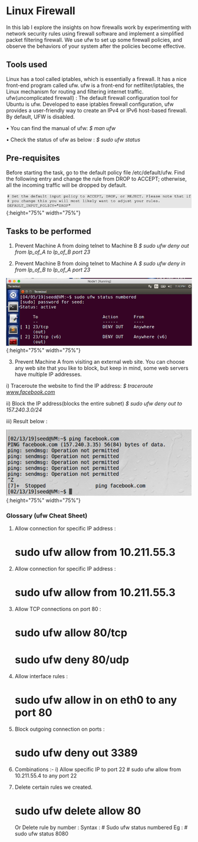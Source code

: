 # Linux Firewall

In this lab I explore the insights on how firewalls work by experimenting with network security rules using firewall software and implement a simplified packet filtering firewall. 
We use ufw to set up some firewall policies, and observe the behaviors of your system after the policies become effective.

## Tools used
Linux has a tool called iptables, which is essentially a firewall. It has a nice front-end program called ufw. 
ufw is a front-end for netfilter/iptables, the Linux mechanism for routing and filtering internet traffic. ufw(uncomplicated firewall) : The default firewall configuration tool for Ubuntu is ufw. Developed to ease iptables firewall configuration, ufw provides a user-friendly way to create an IPv4 or IPv6 host-based firewall. By default, UFW is disabled.

•	You can find the manual of ufw: *$ man ufw*

•	Check the status of ufw as below : *$ sudo ufw status*

## Pre-requisites
Before starting the task, go to the default policy file /etc/default/ufw. Find the following entry and change the rule from DROP to ACCEPT; otherwise, all the incoming traffic will be dropped by default.

![firewall0](/assets/networksecurity/firewall0.png){:height="75%" width="75%"}

## Tasks to be performed

1. Prevent Machine A from doing telnet to Machine B
  *$ sudo ufw deny out from Ip_of_A to Ip_of_B port 23*

2. Prevent Machine B from doing telnet to Machine A
  *$ sudo ufw deny in from Ip_of_B to Ip_of_A port 23*
  
  ![firewall1](/assets/networksecurity/firewall1.png){:height="75%" width="75%"}
  
3. Prevent Machine A from visiting an external web site. You can choose any web site that you like to block, but keep in mind, some web servers have multiple IP addresses. 

i) Traceroute the website to find the IP address:
			*$ traceroute www.facebook.com*
		
ii) Block the IP address(blocks the entire subnet)
			*$ sudo ufw deny out to 157.240.3.0/24*
		
iii) Result below :

![firewall3](/assets/networksecurity/firewall3.png){:height="75%" width="75%"}


### Glossary (ufw Cheat Sheet)

1. Allow connection for specific IP address : 
	# sudo ufw allow from 10.211.55.3

2. Allow connection for specific IP address :
	# sudo ufw allow from 10.211.55.3

3. Allow TCP connections on port 80 : 
	# sudo ufw allow 80/tcp
	# sudo ufw deny 80/udp

4. Allow interface rules : 
	# sudo ufw allow in on eth0 to any port 80

5. Block outgoing connection on ports :
	# sudo ufw deny out 3389

6. Combinations :- 
	i) Allow specific IP to port 22
		# sudo ufw allow from 10.211.55.4 to any port 22
7. Delete certain rules we created.
	# sudo ufw delete allow 80

	Or Delete rule by number :
	Syntax : # Sudo ufw status numbered
	Eg : 	       # sudo ufw status 8080

